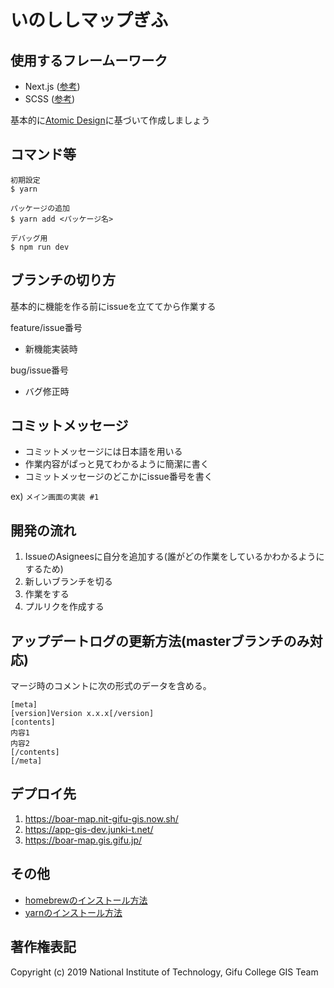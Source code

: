 # いのししマップぎふ

## 使用するフレームーワーク
- Next.js ([参考](https://qiita.com/tsuuuuu_san/items/790ee15ed435b9860f57))
- SCSS ([参考](https://dev.classmethod.jp/slide/scss-tutorial/))

基本的に[Atomic Design](https://bit.ly/2QqaTKl)に基づいて作成しましょう

## コマンド等
```
初期設定
$ yarn

パッケージの追加
$ yarn add <パッケージ名>

デバッグ用
$ npm run dev
```

## ブランチの切り方
基本的に機能を作る前にissueを立ててから作業する

feature/issue番号
- 新機能実装時

bug/issue番号
- バグ修正時

## コミットメッセージ
- コミットメッセージには日本語を用いる
- 作業内容がぱっと見てわかるように簡潔に書く
- コミットメッセージのどこかにissue番号を書く

ex) `メイン画面の実装 #1`

## 開発の流れ
1. IssueのAsigneesに自分を追加する(誰がどの作業をしているかわかるようにするため)
2. 新しいブランチを切る
3. 作業をする
4. プルリクを作成する 

## アップデートログの更新方法(masterブランチのみ対応)
マージ時のコメントに次の形式のデータを含める。
```
[meta]
[version]Version x.x.x[/version]
[contents]
内容1
内容2
[/contents]
[/meta]
```

## デプロイ先
1. https://boar-map.nit-gifu-gis.now.sh/
2. https://app-gis-dev.junki-t.net/
3. https://boar-map.gis.gifu.jp/

## その他
- [homebrewのインストール方法](https://brew.sh/)
- [yarnのインストール方法](https://yarnpkg.com/lang/ja/docs/install/#mac-stable)

## 著作権表記
Copyright (c) 2019 National Institute of Technology, Gifu College GIS Team
